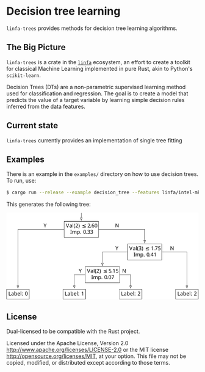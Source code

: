 # Decision tree learning

`linfa-trees` provides methods for decision tree learning algorithms.

## The Big Picture

`linfa-trees` is a crate in the [`linfa`](https://crates.io/crates/linfa) ecosystem, an effort to create a toolkit for classical Machine Learning implemented in pure Rust, akin to Python's `scikit-learn`.

Decision Trees (DTs) are a non-parametric supervised learning method used for classification and regression. The goal is to create a model that predicts the value of a target variable by learning simple decision rules inferred from the data features.

## Current state

`linfa-trees` currently provides an implementation of single tree fitting

## Examples

There is an example in the `examples/` directory on how to use decision trees. To run, use:

```bash
$ cargo run --release --example decision_tree --features linfa/intel-mkl-system 
```

This generates the following tree: 

<p align="center">
   <img src="./iris-decisiontree.svg">
</p>

## License
Dual-licensed to be compatible with the Rust project.

Licensed under the Apache License, Version 2.0 <http://www.apache.org/licenses/LICENSE-2.0> or the MIT license <http://opensource.org/licenses/MIT>, at your option. This file may not be copied, modified, or distributed except according to those terms.
